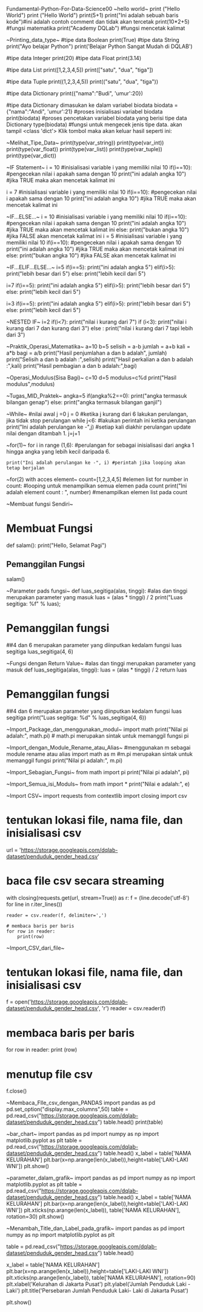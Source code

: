 Fundamental-Python-For-Data-Science00 
~hello world~
print ("Hello World")
print ("Hello World")
print(5+1)
print("Ini adalah sebuah baris kode")#ini adalah contoh comment dan tidak akan tercetak
print(10*2+5) #fungsi matematika
print("Academy DQLab") #fungsi mencetak kalimat

~Printing_data_type~
#tipe data Boolean
print(True)
#tipe data String
print("Ayo belajar Python")
print('Belajar Python Sangat Mudah di DQLAB')

#tipe data Integer
print(20)
#tipe data Float
print(3.14)

#tipe data List
print([1,2,3,4,5])
print(["satu", "dua", "tiga"])

#tipe data Tuple
print((1,2,3,4,5))
print(("satu", "dua", "tiga"))

#tipe data Dictionary
print({"nama":"Budi", 'umur':20})

#tipe data Dictionary dimasukan ke dalam variabel biodata
biodata = {"nama":"Andi", 'umur':21} #proses inisialisasi variabel biodata
print(biodata) #proses pencetakan variabel biodata yang berisi tipe data Dictionary
type(biodata) #fungsi untuk mengecek jenis tipe data. akan tampil <class 'dict'>
Klik tombol maka akan keluar hasil seperti ini:

~Melihat_Tipe_Data~
print(type(var_string))
print(type(var_int))
print(type(var_float))
print(type(var_list))
print(type(var_tuple))
print(type(var_dict))

~IF Statement~
i = 10 #inisialisasi variable i yang memiliki nilai 10
if(i==10): #pengecekan nilai i apakah sama dengan 10
    print("ini adalah angka 10") #jika TRUE maka akan mencetak kalimat ini

i = 7 #inisialisasi variable i yang memiliki nilai 10
if(i==10): #pengecekan nilai i apakah sama dengan 10
    print("ini adalah angka 10") #jika TRUE maka akan mencetak kalimat ini

~IF...ELSE...~
i = 10 #inisialisasi variable i yang memiliki nilai 10
if(i==10): #pengecekan nilai i apakah sama dengan 10
    print("ini adalah angka 10") #jika TRUE maka akan mencetak kalimat ini
else:
    print("bukan angka 10") #jika FALSE akan mencetak kalimat ini
i = 5 #inisialisasi variable i yang memiliki nilai 10
if(i==10): #pengecekan nilai i apakah sama dengan 10
    print("ini adalah angka 10") #jika TRUE maka akan mencetak kalimat ini
else:
    print("bukan angka 10") #jika FALSE akan mencetak kalimat ini

~IF...ELIF...ELSE...~
i=5
if(i==5):
     print("ini adalah angka 5")
elif(i>5):
     print("lebih besar dari 5")
else:
     print("lebih kecil dari 5")

i=7
if(i==5):
     print("ini adalah angka 5")
elif(i>5):
     print("lebih besar dari 5")
else:
     print("lebih kecil dari 5")

i=3
if(i==5):
     print("ini adalah angka 5")
elif(i>5):
     print("lebih besar dari 5")
else:
     print("lebih kecil dari 5")


~NESTED IF~
i=2
if(i<7):
	print("nilai i kurang dari 7")
	if (i<3):
		print("nilai i kurang dari 7 dan kurang dari 3")
	else :
		print("nilai i kurang dari 7 tapi lebih dari 3")


~Praktik_Operasi_Matematika~
a=10
b=5
selisih = a-b
jumlah = a+b
kali = a*b
bagi = a/b
print("Hasil penjumlahan a dan b adalah", jumlah)
print("Selisih a dan b adalah :",selisih)
print("Hasil perkalian a dan b adalah :",kali)
print("Hasil pembagian a dan b adalah:",bagi)

~Operasi_Modulus(Sisa Bagi)~
c=10
d=5
modulus=c%d
print("Hasil modulus",modulus)

~Tugas_MID_Praktek~
angka=5
if(angka%2==0):
    print("angka termasuk bilangan genap")
else:
    print("angka termasuk bilangan ganjil")

~While~
#nilai awal j =0
j = 0 
#ketika j kurang dari 6 lakukan perulangan, jika tidak stop perulangan
while j<6: 
    #lakukan perintah ini ketika perulangan
    print("Ini adalah perulangan ke -",j) 
    #setiap kali diakhir perulangan update nilai dengan ditambah 1.
    j=j+1

~for(1)~
for i in range (1,6): #perulangan for sebagai inisialisasi dari angka 1 hingga angka yang lebih kecil daripada 6.

    print("Ini adalah perulangan ke -", i) #perintah jika looping akan tetap berjalan

~for(2) with acces element~
count=[1,2,3,4,5] #elemen list
for number in count: #looping untuk menampilkan semua elemen pada count
    print("Ini adalah element count : ", number) #menampilkan elemen list pada count

~Membuat fungsi Sendiri~
# Membuat Fungsi
def salam():
    print("Hello, Selamat Pagi")
## Pemanggilan Fungsi
salam()

~Parameter pads fungsi~
def luas_segitiga(alas, tinggi): #alas dan tinggi merupakan parameter yang masuk
    luas = (alas * tinggi) / 2
    print("Luas segitiga: %f" % luas);
# Pemanggilan fungsi
##4 dan 6 merupakan parameter yang diinputkan kedalam fungsi luas segitiga
luas_segitiga(4, 6)

~Fungsi dengan Return Value~
#alas dan tinggi merupakan parameter yang masuk
def luas_segitiga(alas, tinggi):
    luas = (alas * tinggi) / 2
    return luas
# Pemanggilan fungsi
##4 dan 6 merupakan parameter yang diinputkan kedalam fungsi luas segitiga 
print("Luas segitiga: %d" % luas_segitiga(4, 6))

~Import_Package_dan_menggunakan_modul~
import math
print("Nilai pi adalah:", math.pi)  # math.pi merupakan sintak untuk memanggil fungsi pi

~Import_dengan_Module_Rename_atau_Alias~
#menggunakan m sebagai module rename atau alias
import math as m
#m.pi merupakan sintak untuk memanggil fungsi
print("Nilai pi adalah:", m.pi)

~Import_Sebagian_Fungsi~
from math import pi
print("Nilai pi adalah", pi)

~Import_Semua_isi_Moduls~
from math import *
print("Nilai e adalah:", e)

~Import CSV~
import requests
from contextlib import closing
import csv
# tentukan lokasi file, nama file, dan inisialisasi csv
url = 'https://storage.googleapis.com/dqlab-dataset/penduduk_gender_head.csv'
# baca file csv secara streaming 
with closing(requests.get(url, stream=True)) as r:
    f = (line.decode('utf-8') for line in r.iter_lines())

    reader = csv.reader(f, delimiter=',')

    # membaca baris per baris
    for row in reader:
        print(row)

~Import_CSV_dari_file~
# tentukan lokasi file, nama file, dan inisialisasi csv
f = open('https://storage.googleapis.com/dqlab-dataset/penduduk_gender_head.csv', 'r')
reader = csv.reader(f)

# membaca baris per baris
for row in reader:
     print (row)

# menutup file csv
f.close()

~Membaca_FIle_csv_dengan_PANDAS
import pandas as pd
pd.set_option("display.max_columns",50)
table = pd.read_csv("https://storage.googleapis.com/dqlab-dataset/penduduk_gender_head.csv")
table.head()
print(table)

~bar_chart~
import pandas as pd
import numpy as np
import matplotlib.pyplot as plt
table = pd.read_csv("https://storage.googleapis.com/dqlab-dataset/penduduk_gender_head.csv")
table.head()
x_label = table['NAMA KELURAHAN']
plt.bar(x=np.arange(len(x_label)),height=table['LAKI-LAKI WNI'])
plt.show()

~parameter_dalam_grafik~
import pandas as pd
import numpy as np
import matplotlib.pyplot as plt
table = pd.read_csv("https://storage.googleapis.com/dqlab-dataset/penduduk_gender_head.csv")
table.head()
x_label = table['NAMA KELURAHAN']
plt.bar(x=np.arange(len(x_label)),height=table['LAKI-LAKI WNI'])
plt.xticks(np.arange(len(x_label)), table['NAMA KELURAHAN'], rotation=30)
plt.show()

~Menambah_Title_dan_Label_pada_grafik~
import pandas as pd
import numpy as np
import matplotlib.pyplot as plt


table = pd.read_csv("https://storage.googleapis.com/dqlab-dataset/penduduk_gender_head.csv")
table.head()

x_label = table['NAMA KELURAHAN']
plt.bar(x=np.arange(len(x_label)),height=table['LAKI-LAKI WNI'])
plt.xticks(np.arange(len(x_label)), table['NAMA KELURAHAN'], rotation=90)
plt.xlabel('Kelurahan di Jakarta Pusat')
plt.ylabel('Jumlah Penduduk Laki - Laki')
plt.title('Persebaran Jumlah Penduduk Laki- Laki di Jakarta Pusat')

plt.show()


